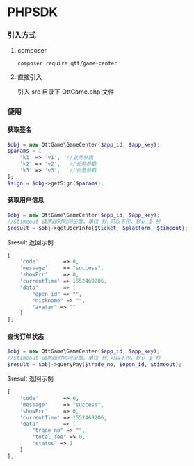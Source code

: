 # PHPSDK

### 引入方式

1. composer

   ```
   composer require qtt/game-center
   ```

   

2. 直接引入

   引入 src 目录下 QttGame.php 文件

### 使用
#### 获取签名

```php
$obj = new QttGame\GameCenter($app_id, $app_key);
$params = [
    'k1' => 'v1',  //业务参数
    'k2' => 'v2',   //业务参数
    'k3' => 'v3',   //业务参数 
];
$sign = $obj->getSign($params);
```

#### 获取用户信息

```php 
$obj = new QttGame\GameCenter($app_id, $app_key);
//$timeout 请求超时时间设置，单位 秒,可以不传，默认 1 秒
$result = $obj->getUserInfo($ticket, $platform, $timeout);
```

$result 返回示例

```php
[
    'code'        => 0,
    'message'     => "success",
    'showErr'     => 0,
    'currentTime' => 1552469206,
    'data'        => [
        "open_id" => "",
    	"nickname" => "",
    	"avatar" => ""
    ]
];
```

#### 查询订单状态

```php
$obj = new QttGame\GameCenter($app_id, $app_key);
//$timeout 请求超时时间设置，单位 秒,可以不传，默认 1 秒
$result = $obj->queryPay($trade_no, $open_id, $timeout);
```

$result 返回示例

```php
[
    'code'        => 0,
    'message'     => "success",
    'showErr'     => 0,
    'currentTime' => 1552469206,
    'data'        => [
        "trade_no" => "",
    	"total_fee" => 0,
    	"status" => 1
    ]
];
```



